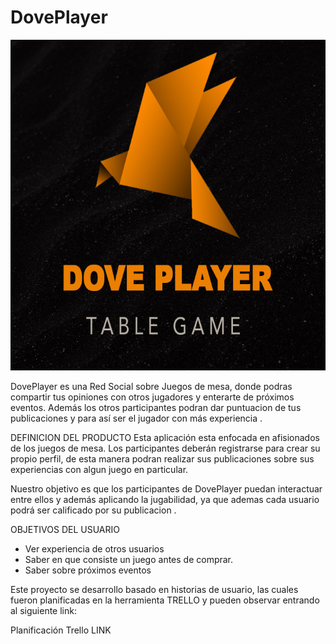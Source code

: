 
# DovePlayer 
 ![Logo](README/logo-backblack.jpg)


DovePlayer es una Red Social sobre Juegos de mesa, donde podras compartir tus opiniones con otros jugadores y enterarte de próximos eventos. Además los otros participantes podran dar puntuacion de tus publicaciones y para así ser el jugador con más experiencia . 




  
DEFINICION DEL PRODUCTO 
Esta aplicación esta enfocada en afisionados de los juegos de mesa.
Los participantes deberán registrarse para crear su propio perfil, de esta manera podran realizar sus publicaciones sobre sus experiencias con algun juego en particular.

Nuestro objetivo es que los participantes de DovePlayer puedan interactuar entre ellos y además aplicando la jugabilidad, ya que ademas cada usuario podrá ser calificado por su publicacion .




OBJETIVOS DEL USUARIO 
- Ver experiencia de otros usuarios
- Saber en que consiste un juego antes de comprar.
- Saber sobre próximos eventos 


Este proyecto se desarrollo basado en historias de usuario, las cuales fueron planificadas en la herramienta TRELLO y pueden observar entrando al siguiente link:

Planificación Trello LINK
